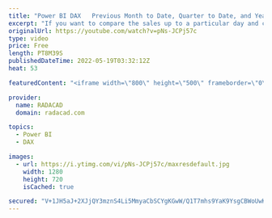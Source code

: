 ```yaml
---
title: "Power BI DAX   Previous Month to Date, Quarter to Date, and Year to Date Calculations"
excerpt: "If you want to compare the sales up to a particular day and compare it with the previous period (month, quarter, or year) but up to that particular day in that period, then it is called previous month-to-date, previous quarter-to-date, and previous year-to-date. These calculations can be more helpful"
originalUrl: https://youtube.com/watch?v=pNs-JCPj57c
type: video
price: Free
length: PT8M39S
publishedDateTime: 2022-05-19T03:32:12Z
heat: 53

featuredContent: "<iframe width=\"800\" height=\"500\" frameborder=\"0\" src=\"https://www.youtube.com/embed/pNs-JCPj57c\" allow=\"accelerometer; autoplay; encrypted-media; gyroscope; picture-in-picture\" allowfullscreen></iframe>"

provider:
  name: RADACAD
  domain: radacad.com

topics:
  - Power BI
  - DAX

images:
  - url: https://i.ytimg.com/vi/pNs-JCPj57c/maxresdefault.jpg
    width: 1280
    height: 720
    isCached: true

secured: "V+1JH5aJ+2XJjQY3mznS4Li5MmyaCbSCYgKGwW/Q1T7mhs9YaK9YsgCBWoUwKkz88EAvS12l+Pv4WEo/I8iSQ/FeeHMB1BX+81ccCKGZHLeFOenU7nkmz02zqxg42ZQlol4MUk4+v/B2V7fYiGqGgkDAFc0TgzXbOVed3Kbrb1pwNj4mewNTK4238I83jLA0SVQvkl3Z+i/URltVOf+TYdkThVltnqPOagcin/jsCragEO98BhD38IQnxi/6CyxqM0mQkxgazz0gE3bqDBSlInmKXJYwDv17u1SwOu3iblQfchTjIOhbeq7aEAehtbnTEIWBMXSmIAhZovyAOp5JzPghjhzHaNX8ShTV4IPxEzdxq9J3i3vJq/IKcaVhDkwy/bFOSObg/SaVryKu/DnR+U2mKkbvr2IB6taU25+igw8=;uRz1aSDZSbDjJ2nmhAoR1Q=="
---
```


